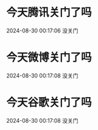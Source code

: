 # 今天腾讯关门了吗

2024-08-30 00:17:06 没关门

# 今天微博关门了吗

2024-08-30 00:17:08 没关门

# 今天谷歌关门了吗

2024-08-30 00:17:08 没关门

